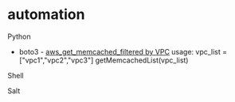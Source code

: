 # automation
Python
 - boto3 - [aws_get_memcached_filtered by VPC](python/aws_get_memcached_with_vpc.py)
   usage:
   vpc_list = \["vpc1","vpc2","vpc3"\]
   getMemcachedList(vpc_list)

Shell

Salt
